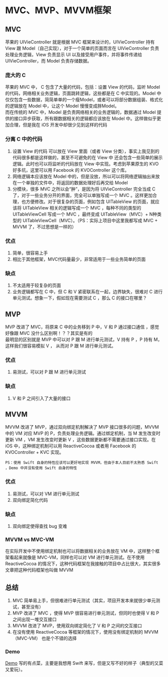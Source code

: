 # MVC、MVP、MVVM框架

## MVC
苹果的 UIVieController 就是根据 MVC 框架来设计的，UIVieController 持有 View 跟 Model（自己实现），对于一个简单的页面而言在 UIVieController 负责处理业务逻辑，View 负责显示 UI 以及接受用户事件，并将事件传递给 UIVieController，而 Model 负责存储数据。

### 庞大的 C
苹果的 MVC 中， C 包含了大量的代码，包括：设置 View 的代码，监听 Model 的代码，网络相关业务逻辑，页面跳转逻辑，这些都是在 C 中实现的。Model 中仅仅包含一些数据，简简单单的一个瘦Model，或者可以将部分数据组装、格式化的逻辑放在 Model 中，让这个 Model 慢慢变成胖Model。   
而在传统的 MVC 中，Model 是负责网络相关的业务逻辑的，数据通过 Model 提供的接口异步获取，所有跟数据相关的逻辑都应该放在 Model 中。这样做似乎更加合理，但是我在 iOS 开发中却很少见到这样的代码

### 分离 C 中的代码
1. 设置 View 的代码 可以放在 View 里面（或者 View 分类），事实上我见到的代码很多都是这样做的，甚至不可避免的在 View 中 还会包含一些简单的展示逻辑。此时也可以将监听的代码放在 View 中实现。考虑到苹果原生的 KVO 好多坑，这里可以用 Facebook 的 KVOController 这个库。
2. 网络逻辑本应该放在 Model 中的，但是没放，所以可以将网络逻辑抽出来放在一个单独的文件中，将返回的数据处理好后再交给 Model
3. 分模块，很多 MVC 之所以会“肿”，是因为将 UIVieController 完全当成 C 了，对于一些业务分开的界面，完全可以单独写成一个 MVC 。这样更加合理，也方便修改。对于很复杂的页面，例如包含 UITableView 的页面，就应该将 UITableView 相关的逻辑写成一个 MVC ，每种不同的类型的 UITableViewCell 写成一个 MVC ，最终变成 UITableView（MVC）+ N种类型的 UITableViewCell（MVC）。（PS：实际上项目中这里我都写成 MVC + MVVM 了，不过思想是一样的）
 
### 优点
1. 简单，很容易上手
2. 相比于其他框架，MVC代码量最少，非常适用于一些业务简单的页面

### 缺点
1. 不太适用于较复杂的页面
2. 业务逻辑都写在 C 中，但 C 和 V 紧密联系在一起，边界缺失，很难对 C 进行单元测试。想象一下，假如现在需要测试 C ，那么 C 的接口在哪里？


## MVP
MVP 改进了 MVC，将原来 C 中的业务移到 P 中，V 和 P 通过接口通信 ，感觉好像跟 MVC 没什么区别啊！？？其实是有的   
最明显的区别就是 MVP 中可以对 P 跟 M  进行单元测试，V 持有 P ，P 持有 M，这样我们很容易模拟 V ， 从而对 P 跟 M 进行单元测试。

### 优点
1. 易测试，可以对 P 跟 M  进行单元测试

### 缺点
1. V 和 P 之间引入了大量的接口


## MVVM
MVVM 改进了 MVP，通过双向绑定机制解决了 MVP 接口很多的问题，MVVM 中的 VM 对应 MVP 的 P，负责处理业务逻辑。通过绑定机制，当 M 发生改变时更新 VM ，VM 发生改变时更新 V ，这些数据更新都不需要通过接口实现。在 iOS 中，这种绑定机制可以用 ReactiveCocoa 或者用 Facebook 的 KVOController + KVC 实现。
~~~
PS：使用 Swift 自身的特性应该可以更好地实现 MVVM，但由于本人目前不太熟悉 Swift ，Demo 中并没有使用 Swift 自身的特性
~~~
### 优点
1. 易测试，可以对 VM  进行单元测试
2. 双向绑定简化代码

### 缺点
1. 双向绑定使得查找 bug 变难


### MVVM  vs  MVC-VM
在实际开发中不使用绑定机制也可以将数据相关的业务放在 VM 中，这样整个框架看起来就像是 MVC-VM，同样也可以对 VM 进行单元测试。在不使用 ReactiveCocoa 的情况下，这种代码框架在我接触的项目中占比很大，其实很多文章把这种代码框架也叫做 MVVM


## 总结
1. MVC 简单易上手，但很难进行单元测试（其实，项目开发本来就很少单元测试，甚至没有）
2. MVP 改进了 MVC ，使得 MVP 很容易进行单元测试，但同时也使得 V 和 P 之间出现一堆交互接口
3. MVVM 改进了 MVP，使用双向绑定简化了 V 和 P 之间的交互接口
4. 在没有使用 ReactiveCocoa 等框架的情况下，使用没有绑定机制的 MVVM（MVC-VM） 也是个不错的选择

### Demo
[Demo](https://github.com/vhuichen/Architecture) 写的有点菜，主要是我想用 Swift 来写，但是又写不好的样子（典型的又菜又爱玩）。
